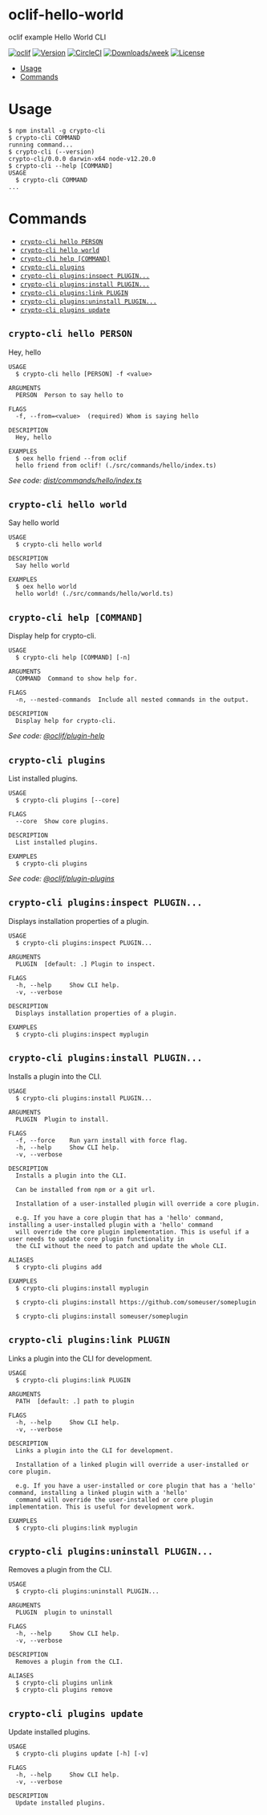 oclif-hello-world
=================

oclif example Hello World CLI

[![oclif](https://img.shields.io/badge/cli-oclif-brightgreen.svg)](https://oclif.io)
[![Version](https://img.shields.io/npm/v/oclif-hello-world.svg)](https://npmjs.org/package/oclif-hello-world)
[![CircleCI](https://circleci.com/gh/oclif/hello-world/tree/main.svg?style=shield)](https://circleci.com/gh/oclif/hello-world/tree/main)
[![Downloads/week](https://img.shields.io/npm/dw/oclif-hello-world.svg)](https://npmjs.org/package/oclif-hello-world)
[![License](https://img.shields.io/npm/l/oclif-hello-world.svg)](https://github.com/oclif/hello-world/blob/main/package.json)

<!-- toc -->
* [Usage](#usage)
* [Commands](#commands)
<!-- tocstop -->
# Usage
<!-- usage -->
```sh-session
$ npm install -g crypto-cli
$ crypto-cli COMMAND
running command...
$ crypto-cli (--version)
crypto-cli/0.0.0 darwin-x64 node-v12.20.0
$ crypto-cli --help [COMMAND]
USAGE
  $ crypto-cli COMMAND
...
```
<!-- usagestop -->
# Commands
<!-- commands -->
* [`crypto-cli hello PERSON`](#crypto-cli-hello-person)
* [`crypto-cli hello world`](#crypto-cli-hello-world)
* [`crypto-cli help [COMMAND]`](#crypto-cli-help-command)
* [`crypto-cli plugins`](#crypto-cli-plugins)
* [`crypto-cli plugins:inspect PLUGIN...`](#crypto-cli-pluginsinspect-plugin)
* [`crypto-cli plugins:install PLUGIN...`](#crypto-cli-pluginsinstall-plugin)
* [`crypto-cli plugins:link PLUGIN`](#crypto-cli-pluginslink-plugin)
* [`crypto-cli plugins:uninstall PLUGIN...`](#crypto-cli-pluginsuninstall-plugin)
* [`crypto-cli plugins update`](#crypto-cli-plugins-update)

## `crypto-cli hello PERSON`

Hey, hello

```
USAGE
  $ crypto-cli hello [PERSON] -f <value>

ARGUMENTS
  PERSON  Person to say hello to

FLAGS
  -f, --from=<value>  (required) Whom is saying hello

DESCRIPTION
  Hey, hello

EXAMPLES
  $ oex hello friend --from oclif
  hello friend from oclif! (./src/commands/hello/index.ts)
```

_See code: [dist/commands/hello/index.ts](https://github.com/nguyenphuhao/hello-world/blob/v0.0.0/dist/commands/hello/index.ts)_

## `crypto-cli hello world`

Say hello world

```
USAGE
  $ crypto-cli hello world

DESCRIPTION
  Say hello world

EXAMPLES
  $ oex hello world
  hello world! (./src/commands/hello/world.ts)
```

## `crypto-cli help [COMMAND]`

Display help for crypto-cli.

```
USAGE
  $ crypto-cli help [COMMAND] [-n]

ARGUMENTS
  COMMAND  Command to show help for.

FLAGS
  -n, --nested-commands  Include all nested commands in the output.

DESCRIPTION
  Display help for crypto-cli.
```

_See code: [@oclif/plugin-help](https://github.com/oclif/plugin-help/blob/v5.1.10/src/commands/help.ts)_

## `crypto-cli plugins`

List installed plugins.

```
USAGE
  $ crypto-cli plugins [--core]

FLAGS
  --core  Show core plugins.

DESCRIPTION
  List installed plugins.

EXAMPLES
  $ crypto-cli plugins
```

_See code: [@oclif/plugin-plugins](https://github.com/oclif/plugin-plugins/blob/v2.0.11/src/commands/plugins/index.ts)_

## `crypto-cli plugins:inspect PLUGIN...`

Displays installation properties of a plugin.

```
USAGE
  $ crypto-cli plugins:inspect PLUGIN...

ARGUMENTS
  PLUGIN  [default: .] Plugin to inspect.

FLAGS
  -h, --help     Show CLI help.
  -v, --verbose

DESCRIPTION
  Displays installation properties of a plugin.

EXAMPLES
  $ crypto-cli plugins:inspect myplugin
```

## `crypto-cli plugins:install PLUGIN...`

Installs a plugin into the CLI.

```
USAGE
  $ crypto-cli plugins:install PLUGIN...

ARGUMENTS
  PLUGIN  Plugin to install.

FLAGS
  -f, --force    Run yarn install with force flag.
  -h, --help     Show CLI help.
  -v, --verbose

DESCRIPTION
  Installs a plugin into the CLI.

  Can be installed from npm or a git url.

  Installation of a user-installed plugin will override a core plugin.

  e.g. If you have a core plugin that has a 'hello' command, installing a user-installed plugin with a 'hello' command
  will override the core plugin implementation. This is useful if a user needs to update core plugin functionality in
  the CLI without the need to patch and update the whole CLI.

ALIASES
  $ crypto-cli plugins add

EXAMPLES
  $ crypto-cli plugins:install myplugin 

  $ crypto-cli plugins:install https://github.com/someuser/someplugin

  $ crypto-cli plugins:install someuser/someplugin
```

## `crypto-cli plugins:link PLUGIN`

Links a plugin into the CLI for development.

```
USAGE
  $ crypto-cli plugins:link PLUGIN

ARGUMENTS
  PATH  [default: .] path to plugin

FLAGS
  -h, --help     Show CLI help.
  -v, --verbose

DESCRIPTION
  Links a plugin into the CLI for development.

  Installation of a linked plugin will override a user-installed or core plugin.

  e.g. If you have a user-installed or core plugin that has a 'hello' command, installing a linked plugin with a 'hello'
  command will override the user-installed or core plugin implementation. This is useful for development work.

EXAMPLES
  $ crypto-cli plugins:link myplugin
```

## `crypto-cli plugins:uninstall PLUGIN...`

Removes a plugin from the CLI.

```
USAGE
  $ crypto-cli plugins:uninstall PLUGIN...

ARGUMENTS
  PLUGIN  plugin to uninstall

FLAGS
  -h, --help     Show CLI help.
  -v, --verbose

DESCRIPTION
  Removes a plugin from the CLI.

ALIASES
  $ crypto-cli plugins unlink
  $ crypto-cli plugins remove
```

## `crypto-cli plugins update`

Update installed plugins.

```
USAGE
  $ crypto-cli plugins update [-h] [-v]

FLAGS
  -h, --help     Show CLI help.
  -v, --verbose

DESCRIPTION
  Update installed plugins.
```
<!-- commandsstop -->
